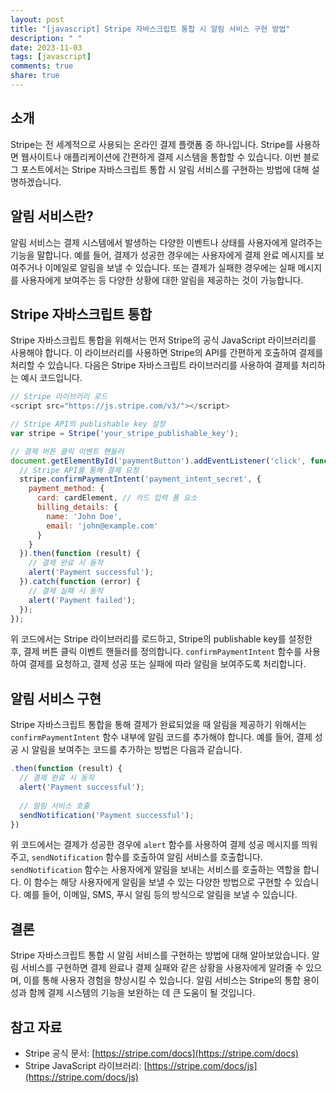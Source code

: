 ```yaml
---
layout: post
title: "[javascript] Stripe 자바스크립트 통합 시 알림 서비스 구현 방법"
description: " "
date: 2023-11-03
tags: [javascript]
comments: true
share: true
---
```


## 소개

Stripe는 전 세계적으로 사용되는 온라인 결제 플랫폼 중 하나입니다. Stripe를 사용하면 웹사이트나 애플리케이션에 간편하게 결제 시스템을 통합할 수 있습니다. 이번 블로그 포스트에서는 Stripe 자바스크립트 통합 시 알림 서비스를 구현하는 방법에 대해 설명하겠습니다.

## 알림 서비스란?

알림 서비스는 결제 시스템에서 발생하는 다양한 이벤트나 상태를 사용자에게 알려주는 기능을 말합니다. 예를 들어, 결제가 성공한 경우에는 사용자에게 결제 완료 메시지를 보여주거나 이메일로 알림을 보낼 수 있습니다. 또는 결제가 실패한 경우에는 실패 메시지를 사용자에게 보여주는 등 다양한 상황에 대한 알림을 제공하는 것이 가능합니다.

## Stripe 자바스크립트 통합

Stripe 자바스크립트 통합을 위해서는 먼저 Stripe의 공식 JavaScript 라이브러리를 사용해야 합니다. 이 라이브러리를 사용하면 Stripe의 API를 간편하게 호출하여 결제를 처리할 수 있습니다. 다음은 Stripe 자바스크립트 라이브러리를 사용하여 결제를 처리하는 예시 코드입니다.

```javascript
// Stripe 라이브러리 로드
<script src="https://js.stripe.com/v3/"></script>

// Stripe API의 publishable key 설정
var stripe = Stripe('your_stripe_publishable_key');

// 결제 버튼 클릭 이벤트 핸들러
document.getElementById('paymentButton').addEventListener('click', function () {
  // Stripe API를 통해 결제 요청
  stripe.confirmPaymentIntent('payment_intent_secret', {
    payment_method: {
      card: cardElement, // 카드 입력 폼 요소
      billing_details: {
        name: 'John Doe',
        email: 'john@example.com'
      }
    }
  }).then(function (result) {
    // 결제 완료 시 동작
    alert('Payment successful');
  }).catch(function (error) {
    // 결제 실패 시 동작
    alert('Payment failed');
  });
});
```

위 코드에서는 Stripe 라이브러리를 로드하고, Stripe의 publishable key를 설정한 후, 결제 버튼 클릭 이벤트 핸들러를 정의합니다. `confirmPaymentIntent` 함수를 사용하여 결제를 요청하고, 결제 성공 또는 실패에 따라 알림을 보여주도록 처리합니다.

## 알림 서비스 구현

Stripe 자바스크립트 통합을 통해 결제가 완료되었을 때 알림을 제공하기 위해서는 `confirmPaymentIntent` 함수 내부에 알림 코드를 추가해야 합니다. 예를 들어, 결제 성공 시 알림을 보여주는 코드를 추가하는 방법은 다음과 같습니다.

```javascript
.then(function (result) {
  // 결제 완료 시 동작
  alert('Payment successful');
  
  // 알림 서비스 호출
  sendNotification('Payment successful');
})
```

위 코드에서는 결제가 성공한 경우에 `alert` 함수를 사용하여 결제 성공 메시지를 띄워주고, `sendNotification` 함수를 호출하여 알림 서비스를 호출합니다. `sendNotification` 함수는 사용자에게 알림을 보내는 서비스를 호출하는 역할을 합니다. 이 함수는 해당 사용자에게 알림을 보낼 수 있는 다양한 방법으로 구현할 수 있습니다. 예를 들어, 이메일, SMS, 푸시 알림 등의 방식으로 알림을 보낼 수 있습니다.

## 결론

Stripe 자바스크립트 통합 시 알림 서비스를 구현하는 방법에 대해 알아보았습니다. 알림 서비스를 구현하면 결제 완료나 결제 실패와 같은 상황을 사용자에게 알려줄 수 있으며, 이를 통해 사용자 경험을 향상시킬 수 있습니다. 알림 서비스는 Stripe의 통합 용이성과 함께 결제 시스템의 기능을 보완하는 데 큰 도움이 될 것입니다.

## 참고 자료
- Stripe 공식 문서: [https://stripe.com/docs](https://stripe.com/docs)
- Stripe JavaScript 라이브러리: [https://stripe.com/docs/js](https://stripe.com/docs/js)